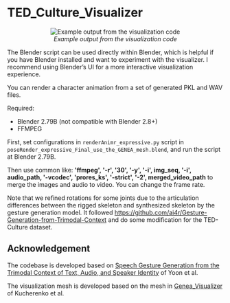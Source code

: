 # TED_Culture_Visualizer

<p align="center">
  <img src="tmvib5V8Nw 0 seq2seq Italian.gif" alt="Example output from the visualization code">
  <br>
  <i>Example output from the visualization code</i>
</p>




The Blender script can be used directly within Blender, which is helpful if you have Blender installed and want to experiment with the visualizer. I recommend using Blender’s UI for a more interactive visualization experience.

You can render a character animation from a set of generated PKL and WAV files.

Required:

- Blender 2.79B (not compatible with Blender 2.8+)
- FFMPEG



First, set configurations in `renderAnimr_expressive.py` script in `poseRender_expressive_Final_use_the_GENEA_mesh.blend`, and run the script at Blender 2.79B.



Then use common like: **'ffmpeg', '-r', '30', '-y', '-i', img_seq, '-i', audio_path,  '-vcodec', 'prores_ks', '-strict', '-2', merged_video_path** to merge the images and audio to video. You can change the frame rate.



Note that we refined rotations for some joints due to the articulation differences between the rigged skeleton and synthesized skeleton by the gesture generation model. It followed https://github.com/ai4r/Gesture-Generation-from-Trimodal-Context and do some modification for the TED-Culture dataset.



## Acknowledgement

The codebase is developed based on [Speech Gesture Generation from the Trimodal Context of Text, Audio, and Speaker Identity](https://github.com/ai4r/Gesture-Generation-from-Trimodal-Context) of Yoon et al.

The visualization mesh is developed based on the mesh in [Genea_Visualizer](https://github.com/TeoNikolov/genea_visualizer/tree/archive_2022) of Kucherenko et al.

